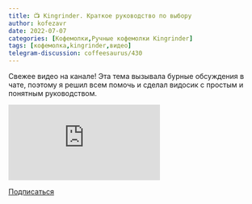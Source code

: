 ```yaml
---
title: 📺 Kingrinder. Краткое руководство по выбору
author: kofezavr
date: 2022-07-07
categories: [Кофемолки,Ручные кофемолки Kingrinder]
tags: [кофемолка,kingrinder,видео]
telegram-discussion: coffeesaurus/430
---
```

Свежее видео на канале! Эта тема вызывала бурные обсуждения в чате, поэтому я решил всем помочь и сделал видосик с простым и понятным руководством.

<p><div class="youtube-wrapper"><iframe src="https://www.youtube.com/embed/Cp4wFFdno9o?controls=0" title="YouTube video player" frameborder="0" allow="accelerometer; autoplay; clipboard-write; encrypted-media; gyroscope; picture-in-picture" allowfullscreen></iframe></div></p>

<a class="play" href="https://www.youtube.com/c/Coffeesaurus?sub_confirmation=1"><i class="fab fa-youtube"></i> Подписаться</a>